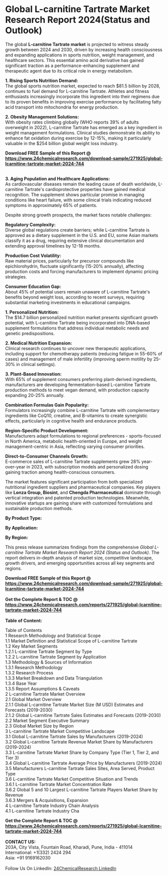 <h1>Global L-carnitine Tartrate Market Research Report 2024(Status and Outlook)</h1><p>The global <strong>L-carnitine Tartrate market</strong> is projected to witness steady growth between 2024 and 2030, driven by increasing health consciousness and expanding applications in sports nutrition, weight management, and healthcare sectors. This essential amino acid derivative has gained significant traction as a performance-enhancing supplement and therapeutic agent due to its critical role in energy metabolism.</p><p><strong>1. Rising Sports Nutrition Demand:</strong><br>
The global sports nutrition market, expected to reach $81.5 billion by 2028, continues to fuel demand for L-carnitine Tartrate. Athletes and fitness enthusiasts increasingly incorporate this ingredient into their regimens due to its proven benefits in improving exercise performance by facilitating fatty acid transport into mitochondria for energy production.</p><p><strong>2. Obesity Management Solutions:</strong><br>
With obesity rates climbing globally (WHO reports 39% of adults overweight in 2022), L-carnitine Tartrate has emerged as a key ingredient in weight management formulations. Clinical studies demonstrate its ability to enhance fat oxidation during exercise by 12-15%, making it particularly valuable in the $254 billion global weight loss industry.</p><div><b>Download FREE Sample of this Report @ 
            <a href="https://www.24chemicalresearch.com/download-sample/271925/global-lcarnitine-tartrate-market-2024-744">
            https://www.24chemicalresearch.com/download-sample/271925/global-lcarnitine-tartrate-market-2024-744</a></b></div><br><p><strong>3. Aging Population and Healthcare Applications:</strong><br>
As cardiovascular diseases remain the leading cause of death worldwide, L-carnitine Tartrate's cardioprotective properties have gained medical recognition. The supplement shows particular promise in managing conditions like heart failure, with some clinical trials indicating reduced symptoms in approximately 65% of patients.</p><p>Despite strong growth prospects, the market faces notable challenges:</p><p><strong>Regulatory Complexity:</strong><br>
Diverse global regulations create barriers; while L-carnitine Tartrate is approved as a dietary supplement in the U.S. and EU, some Asian markets classify it as a drug, requiring extensive clinical documentation and extending approval timelines by 12-18 months.</p><p><strong>Production Cost Volatility:</strong><br>
Raw material prices, particularly for precursor compounds like epichlorohydrin, fluctuate significantly (15-20% annually), affecting production costs and forcing manufacturers to implement dynamic pricing strategies.</p><p><strong>Consumer Education Gap:</strong><br>
About 45% of potential users remain unaware of L-carnitine Tartrate's benefits beyond weight loss, according to recent surveys, requiring substantial marketing investments in educational campaigns.</p><p><strong>1. Personalized Nutrition:</strong><br>
The $14.7 billion personalized nutrition market presents significant growth potential, with L-carnitine Tartrate being incorporated into DNA-based supplement formulations that address individual metabolic needs and genetic predispositions.</p><p><strong>2. Medical Nutrition Expansion:</strong><br>
Clinical research continues to uncover new therapeutic applications, including support for chemotherapy patients (reducing fatigue in 55-60% of cases) and management of male infertility (improving sperm motility by 25-30% in clinical settings).</p><p><strong>3. Plant-Based Innovation:</strong><br>
With 65% of supplement consumers preferring plant-derived ingredients, manufacturers are developing fermentation-based L-carnitine Tartrate production methods to meet vegan demand, with production capacity expanding 20-25% annually.</p><p><strong>Combination Formulas Gain Popularity:</strong><br>
Formulators increasingly combine L-carnitine Tartrate with complementary ingredients like CoQ10, creatine, and B-vitamins to create synergistic effects, particularly in cognitive health and endurance products.</p><p><strong>Region-Specific Product Development:</strong><br>
Manufacturers adapt formulations to regional preferences - sports-focused in North America, metabolic health-oriented in Europe, and weight management-centric in Asia, reflecting varying consumer priorities.</p><p><strong>Direct-to-Consumer Channels Growth:</strong><br>
E-commerce sales of L-carnitine Tartrate supplements grew 28% year-over-year in 2023, with subscription models and personalized dosing gaining traction among health-conscious consumers.</p><p>The market features significant participation from both specialized nutritional ingredient suppliers and pharmaceutical companies. Key players like <strong>Lonza Group, Biosint</strong>, and <strong>Chengda Pharmaceutical</strong> dominate through vertical integration and patented production technologies. Meanwhile, innovative startups are gaining share with customized formulations and sustainable production methods.</p><p><strong>By Product Type:</strong></p><p><strong>By Application:</strong></p><p><strong>By Region:</strong></p><p>This press release summarizes findings from the comprehensive <em>Global L-carnitine Tartrate Market Research Report 2024 (Status and Outlook)</em>. The report delivers in-depth analysis of market size, competitive landscape, growth drivers, and emerging opportunities across all key segments and regions.</p><div><b>Download FREE Sample of this Report @ 
            <a href="https://www.24chemicalresearch.com/download-sample/271925/global-lcarnitine-tartrate-market-2024-744">
            https://www.24chemicalresearch.com/download-sample/271925/global-lcarnitine-tartrate-market-2024-744</a></b></div><br><div><b>Get the Complete Report & TOC @ 
            <a href="https://www.24chemicalresearch.com/reports/271925/global-lcarnitine-tartrate-market-2024-744">
            https://www.24chemicalresearch.com/reports/271925/global-lcarnitine-tartrate-market-2024-744</a></b></div><br>
            <b>Table of Content:</b><p>Table of Contents<br />
1 Research Methodology and Statistical Scope<br />
1.1 Market Definition and Statistical Scope of L-carnitine Tartrate<br />
1.2 Key Market Segments<br />
1.2.1 L-carnitine Tartrate Segment by Type<br />
1.2.2 L-carnitine Tartrate Segment by Application<br />
1.3 Methodology & Sources of Information<br />
1.3.1 Research Methodology<br />
1.3.2 Research Process<br />
1.3.3 Market Breakdown and Data Triangulation<br />
1.3.4 Base Year<br />
1.3.5 Report Assumptions & Caveats<br />
2 L-carnitine Tartrate Market Overview<br />
2.1 Global Market Overview<br />
2.1.1 Global L-carnitine Tartrate Market Size (M USD) Estimates and Forecasts (2019-2030)<br />
2.1.2 Global L-carnitine Tartrate Sales Estimates and Forecasts (2019-2030)<br />
2.2 Market Segment Executive Summary<br />
2.3 Global Market Size by Region<br />
3 L-carnitine Tartrate Market Competitive Landscape<br />
3.1 Global L-carnitine Tartrate Sales by Manufacturers (2019-2024)<br />
3.2 Global L-carnitine Tartrate Revenue Market Share by Manufacturers (2019-2024)<br />
3.3 L-carnitine Tartrate Market Share by Company Type (Tier 1, Tier 2, and Tier 3)<br />
3.4 Global L-carnitine Tartrate Average Price by Manufacturers (2019-2024)<br />
3.5 Manufacturers L-carnitine Tartrate Sales Sites, Area Served, Product Type<br />
3.6 L-carnitine Tartrate Market Competitive Situation and Trends<br />
3.6.1 L-carnitine Tartrate Market Concentration Rate<br />
3.6.2 Global 5 and 10 Largest L-carnitine Tartrate Players Market Share by Revenue<br />
3.6.3 Mergers & Acquisitions, Expansion<br />
4 L-carnitine Tartrate Industry Chain Analysis<br />
4.1 L-carnitine Tartrate Industry Cha</p><div><b>Get the Complete Report & TOC @ 
            <a href="https://www.24chemicalresearch.com/reports/271925/global-lcarnitine-tartrate-market-2024-744">
            https://www.24chemicalresearch.com/reports/271925/global-lcarnitine-tartrate-market-2024-744</a></b></div><br><b>CONTACT US:</b><br>
            203A, City Vista, Fountain Road, Kharadi, Pune, India - 411014<br>
            International: +1(332) 2424 294<br>
            Asia: +91 9169162030 <br><br>
            Follow Us On LinkedIn: <a href="https://www.linkedin.com/company/24chemicalresearch/">24ChemicalResearch LinkedIn</a>